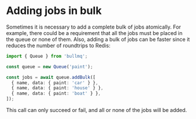 # Adding jobs in bulk

Sometimes it is necessary to add a complete bulk of jobs atomically. For example, there could be a requirement that all the jobs must be placed in the queue or none of them. Also, adding a bulk of jobs can be faster since it reduces the number of roundtrips to Redis:

```typescript
import { Queue } from 'bullmq';

const queue = new Queue('paint');

const jobs = await queue.addBulk([
  { name, data: { paint: 'car' } },
  { name, data: { paint: 'house' } },
  { name, data: { paint: 'boat' } },
]);
```

This call can only succeed or fail, and all or none of the jobs will be added.
